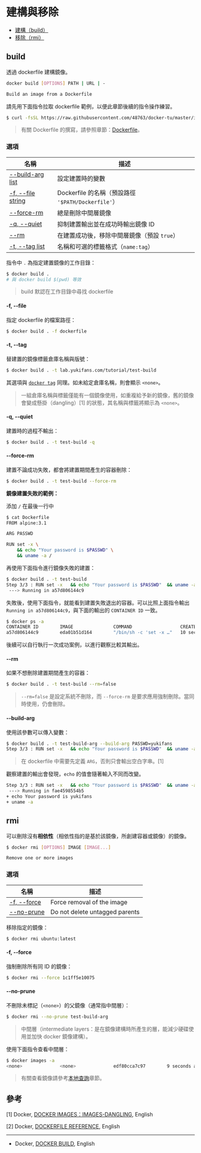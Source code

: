 # 建構與移除

- [建構（build）](#build)
- [移除（rmi）](#rmi)

## build

透過 dockerfile 建構鏡像。

```bash
docker build [OPTIONS] PATH | URL | -

Build an image from a Dockerfile
```

請先用下面指令拉取 dockerfile 範例，以便此章節後續的指令操作練習。

```bash
$ curl -fsSL https://raw.githubusercontent.com/48763/docker-tu/master/image/Dockerfile -o Dockerfile
```

> 有關 Dockerfile 的撰寫，請參照章節：[Dockerfile](../dockerfile)。

### 選項

| 名稱 | 描述 |
| - | - |
| [    --build-arg list](#--build-arg) | 設定建置時的變數 |
| [-f, --file string   ](#-f---file) | Dockerfile 的名稱（預設路徑 `'$PATH/Dockerfile'`） |
| [    --force-rm      ](#--force-rm) | 總是刪除中間層鏡像 |
| [-q, --quiet         ](#-q---quiet) | 抑制建置輸出並在成功時輸出鏡像 ID |
| [    --rm            ](#--rm) | 在建置成功後，移除中間層鏡像（預設 `true`） |
| [-t, --tag list      ](#-t---tag) | 名稱和可選的標籤格式（`name:tag`） |


指令中 `.` 為指定建置鏡像的工作目錄：

```bash
$ docker build . 
# 與 docker build $(pwd) 等效
```

> build 默認在工作目錄中尋找 dockerfile

#### -f, --file

指定 dockerfile 的檔案路徑：

```bash
$ docker build . -f dockerfile
```

#### -t, --tag

替建置的鏡像標籤倉庫名稱與版號：

```bash
$ docker build . -t lab.yukifans.com/tutorial/test-build
```

其選項與 [`docker tag`](./pull&push.md#tag) 同理。如未給定倉庫名稱，則會顯示 `<none>`。

> 一組倉庫名稱與標籤僅能有一個鏡像使用，如重複給予新的鏡像，舊的鏡像會變成懸掛（dangling）[1] 的狀態，其名稱與標籤將顯示為 `<none>`。

#### -q, --quiet

建置時的過程不輸出：

```bash
$ docker build . -t test-build -q
```

#### --force-rm

建置不論成功失敗，都會將建置期間產生的容器刪除：

```bash
$ docker build . -t test-build --force-rm
```

**鏡像建置失敗的範例：**

添加 `/` 在最後一行中

```bash
$ cat Dockerfile
FROM alpine:3.1

ARG PASSWD

RUN set -x \
	&& echo "Your password is $PASSWD" \
	&& uname -a /
```

再使用下面指令進行鏡像失敗的建置：

```bash
$ docker build . -t test-build
Step 3/3 : RUN set -x 	&& echo "Your password is $PASSWD" 	&& uname -a /
 ---> Running in a57d806144c9
```

失敗後，使用下面指令，就能看到建置失敗退出的容器。可以比照上面指令輸出 `Running in a57d806144c9`，與下面的輸出的 `CONTAINER ID` 一致。

```bash
$ docker ps -a
CONTAINER ID        IMAGE               COMMAND                  CREATED             STATUS                      PORTS               NAMES
a57d806144c9        eda01b51d164        "/bin/sh -c 'set -x …"   10 seconds ago      Exited (1) 10 seconds ago                       sad_haibt
```

後續可以自行執行一次成功案例，以進行觀察比較其輸出。

#### --rm

如果不想刪除建置期間產生的容器：

```bash
$ docker build . -t test-build --rm=false
```

> `--rm=false` 是設定系統不刪除，而 `--force-rm` 是要求應用強制刪除。當同時使用，仍會刪除。

#### --build-arg

使用該參數可以傳入變數：

```bash
$ docker build . -t test-build-arg --build-arg PASSWD=yukifans
Step 3/3 : RUN set -x 	&& echo "Your password is $PASSWD" 	&& uname -a
```

> 在 dockerfile 中需要先定義 `ARG`，否則只會輸出空白字串。[1]

觀察建置的輸出會發現，`echo` 的值會隨著輸入不同而改變。

```bash
Step 3/3 : RUN set -x 	&& echo "Your password is $PASSWD" 	&& uname -a
 ---> Running in fae4598554b5
+ echo Your password is yukifans
+ uname -a
```

## rmi

可以刪除沒有**相依性**（相依性指的是基於該鏡像，所創建容器或鏡像）的鏡像。

```bash
$ docker rmi [OPTIONS] IMAGE [IMAGE...]

Remove one or more images
```

### 選項

| 名稱 | 描述 |
| - | - |
| [-f, --force   ](-f---force)  | Force removal of the image |
| [    --no-prune](--no-prune)  | Do not delete untagged parents |

移除指定的鏡像：

```bash
$ docker rmi ubuntu:latest
```

#### -f, --force

強制刪除所有同 ID 的鏡像：

```bash
$ docker rmi --force 1c1ff5e10075
```

#### --no-prune

不刪除未標記（`<none>`）的父鏡像（通常指中間層）：

```bash
$ docker rmi --no-prune test-build-arg
```
> 中間層（intermediate layers：是在鏡像建構時所產生的層，能減少硬碟使用並加快 docker 鏡像建構）。

使用下面指令查看中間層：

```bash
$ docker images -a
<none>              <none>              edf80cca7c97        9 seconds ago       5.05MB
```

> 有關查看鏡像請參考[本地查詢](list.md#本地查詢)章節。

## 參考

[1] Docker, [DOCKER IMAGES：IMAGES-DANGLING](https://docs.docker.com/engine/reference/commandline/images/#show-untagged-images-dangling), English

[2] Docker, [DOCKERFILE REFERENCE](https://docs.docker.com/engine/reference/builder/#scope), English


---

- Docker, [DOCKER BUILD](https://docs.docker.com/engine/reference/commandline/build/), English